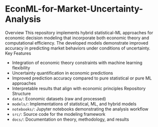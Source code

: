 # EconML-for-Market-Uncertainty-Analysis
Overview
This repository implements hybrid statistical-ML approaches for economic decision modeling that incorporate both economic theory and computational efficiency. The developed models demonstrate improved accuracy in predicting market behaviors under conditions of uncertainty.
 Key Features
- Integration of economic theory constraints with machine learning flexibility
- Uncertainty quantification in economic predictions
- Improved prediction accuracy compared to pure statistical or pure ML approaches
- Interpretable results that align with economic principles
Repository Structure
- `data/`: Economic datasets (raw and processed)
- `models/`: Implementations of statistical, ML, and hybrid models
- `notebooks/`: Jupyter notebooks demonstrating the analysis workflow
- `src/`: Source code for the modeling framework
- `docs/`: Documentation on theory, methodology, and results
